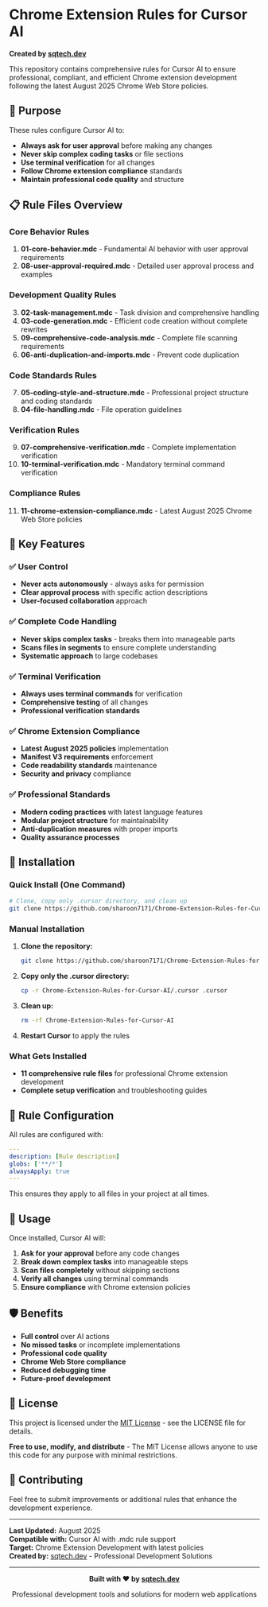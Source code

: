 # Chrome Extension Rules for Cursor AI

**Created by [sqtech.dev](https://sqtech.dev)**

This repository contains comprehensive rules for Cursor AI to ensure professional, compliant, and efficient Chrome extension development following the latest August 2025 Chrome Web Store policies.

## 🎯 Purpose

These rules configure Cursor AI to:
- **Always ask for user approval** before making any changes
- **Never skip complex coding tasks** or file sections
- **Use terminal verification** for all changes
- **Follow Chrome extension compliance** standards
- **Maintain professional code quality** and structure

## 📋 Rule Files Overview

### Core Behavior Rules
1. **01-core-behavior.mdc** - Fundamental AI behavior with user approval requirements
2. **08-user-approval-required.mdc** - Detailed user approval process and examples

### Development Quality Rules
3. **02-task-management.mdc** - Task division and comprehensive handling
4. **03-code-generation.mdc** - Efficient code creation without complete rewrites
5. **09-comprehensive-code-analysis.mdc** - Complete file scanning requirements
6. **06-anti-duplication-and-imports.mdc** - Prevent code duplication

### Code Standards Rules
7. **05-coding-style-and-structure.mdc** - Professional project structure and coding standards
8. **04-file-handling.mdc** - File operation guidelines

### Verification Rules
9. **07-comprehensive-verification.mdc** - Complete implementation verification
10. **10-terminal-verification.mdc** - Mandatory terminal command verification

### Compliance Rules
11. **11-chrome-extension-compliance.mdc** - Latest August 2025 Chrome Web Store policies

## 🚀 Key Features

### ✅ User Control
- **Never acts autonomously** - always asks for permission
- **Clear approval process** with specific action descriptions
- **User-focused collaboration** approach

### ✅ Complete Code Handling
- **Never skips complex tasks** - breaks them into manageable parts
- **Scans files in segments** to ensure complete understanding
- **Systematic approach** to large codebases

### ✅ Terminal Verification
- **Always uses terminal commands** for verification
- **Comprehensive testing** of all changes
- **Professional verification standards**

### ✅ Chrome Extension Compliance
- **Latest August 2025 policies** implementation
- **Manifest V3 requirements** enforcement
- **Code readability standards** maintenance
- **Security and privacy** compliance

### ✅ Professional Standards
- **Modern coding practices** with latest language features
- **Modular project structure** for maintainability
- **Anti-duplication measures** with proper imports
- **Quality assurance processes**

## 📁 Installation

### Quick Install (One Command)
```bash
# Clone, copy only .cursor directory, and clean up
git clone https://github.com/sharoon7171/Chrome-Extension-Rules-for-Cursor-AI.git && cp -r Chrome-Extension-Rules-for-Cursor-AI/.cursor .cursor && rm -rf Chrome-Extension-Rules-for-Cursor-AI
```

### Manual Installation
1. **Clone the repository:**
   ```bash
   git clone https://github.com/sharoon7171/Chrome-Extension-Rules-for-Cursor-AI.git
   ```

2. **Copy only the .cursor directory:**
   ```bash
   cp -r Chrome-Extension-Rules-for-Cursor-AI/.cursor .cursor
   ```

3. **Clean up:**
   ```bash
   rm -rf Chrome-Extension-Rules-for-Cursor-AI
   ```

4. **Restart Cursor** to apply the rules

### What Gets Installed
- **11 comprehensive rule files** for professional Chrome extension development
- **Complete setup verification** and troubleshooting guides

## 🔧 Rule Configuration

All rules are configured with:
```yaml
---
description: [Rule description]
globs: ['**/*']
alwaysApply: true
---
```

This ensures they apply to all files in your project at all times.

## 📖 Usage

Once installed, Cursor AI will:

1. **Ask for your approval** before any code changes
2. **Break down complex tasks** into manageable steps
3. **Scan files completely** without skipping sections
4. **Verify all changes** using terminal commands
5. **Ensure compliance** with Chrome extension policies

## 🛡️ Benefits

- **Full control** over AI actions
- **No missed tasks** or incomplete implementations
- **Professional code quality**
- **Chrome Web Store compliance**
- **Reduced debugging time**
- **Future-proof development**

## 📝 License

This project is licensed under the [MIT License](LICENSE) - see the LICENSE file for details.

**Free to use, modify, and distribute** - The MIT License allows anyone to use this code for any purpose with minimal restrictions.

## 🤝 Contributing

Feel free to submit improvements or additional rules that enhance the development experience.

---

**Last Updated:** August 2025  
**Compatible with:** Cursor AI with .mdc rule support  
**Target:** Chrome Extension Development with latest policies  
**Created by:** [sqtech.dev](https://sqtech.dev) - Professional Development Solutions

---

<div align="center">
  <p><strong>Built with ❤️ by <a href="https://sqtech.dev">sqtech.dev</a></strong></p>
  <p>Professional development tools and solutions for modern web applications</p>
</div>
